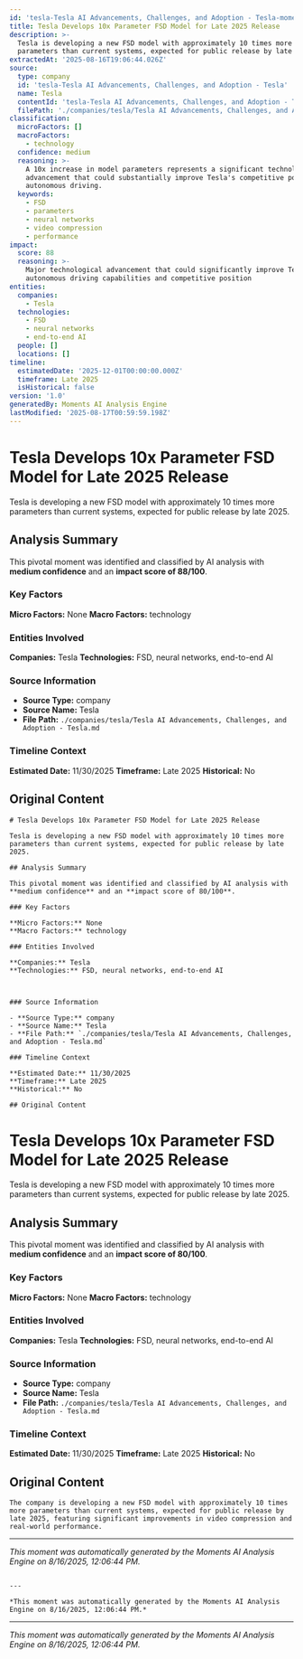```yaml
---
id: 'tesla-Tesla AI Advancements, Challenges, and Adoption - Tesla-moment-3'
title: Tesla Develops 10x Parameter FSD Model for Late 2025 Release
description: >-
  Tesla is developing a new FSD model with approximately 10 times more
  parameters than current systems, expected for public release by late 2025.
extractedAt: '2025-08-16T19:06:44.026Z'
source:
  type: company
  id: 'tesla-Tesla AI Advancements, Challenges, and Adoption - Tesla'
  name: Tesla
  contentId: 'tesla-Tesla AI Advancements, Challenges, and Adoption - Tesla'
  filePath: './companies/tesla/Tesla AI Advancements, Challenges, and Adoption - Tesla.md'
classification:
  microFactors: []
  macroFactors:
    - technology
  confidence: medium
  reasoning: >-
    A 10x increase in model parameters represents a significant technological
    advancement that could substantially improve Tesla's competitive position in
    autonomous driving.
  keywords:
    - FSD
    - parameters
    - neural networks
    - video compression
    - performance
impact:
  score: 88
  reasoning: >-
    Major technological advancement that could significantly improve Tesla's
    autonomous driving capabilities and competitive position
entities:
  companies:
    - Tesla
  technologies:
    - FSD
    - neural networks
    - end-to-end AI
  people: []
  locations: []
timeline:
  estimatedDate: '2025-12-01T00:00:00.000Z'
  timeframe: Late 2025
  isHistorical: false
version: '1.0'
generatedBy: Moments AI Analysis Engine
lastModified: '2025-08-17T00:59:59.198Z'
---
```

# Tesla Develops 10x Parameter FSD Model for Late 2025 Release

Tesla is developing a new FSD model with approximately 10 times more parameters than current systems, expected for public release by late 2025.

## Analysis Summary

This pivotal moment was identified and classified by AI analysis with **medium confidence** and an **impact score of 88/100**.

### Key Factors

**Micro Factors:** None
**Macro Factors:** technology

### Entities Involved

**Companies:** Tesla
**Technologies:** FSD, neural networks, end-to-end AI



### Source Information

- **Source Type:** company
- **Source Name:** Tesla
- **File Path:** `./companies/tesla/Tesla AI Advancements, Challenges, and Adoption - Tesla.md`

### Timeline Context

**Estimated Date:** 11/30/2025
**Timeframe:** Late 2025
**Historical:** No

## Original Content

```
# Tesla Develops 10x Parameter FSD Model for Late 2025 Release

Tesla is developing a new FSD model with approximately 10 times more parameters than current systems, expected for public release by late 2025.

## Analysis Summary

This pivotal moment was identified and classified by AI analysis with **medium confidence** and an **impact score of 80/100**.

### Key Factors

**Micro Factors:** None
**Macro Factors:** technology

### Entities Involved

**Companies:** Tesla
**Technologies:** FSD, neural networks, end-to-end AI



### Source Information

- **Source Type:** company
- **Source Name:** Tesla
- **File Path:** `./companies/tesla/Tesla AI Advancements, Challenges, and Adoption - Tesla.md`

### Timeline Context

**Estimated Date:** 11/30/2025
**Timeframe:** Late 2025
**Historical:** No

## Original Content

```
# Tesla Develops 10x Parameter FSD Model for Late 2025 Release

Tesla is developing a new FSD model with approximately 10 times more parameters than current systems, expected for public release by late 2025.

## Analysis Summary

This pivotal moment was identified and classified by AI analysis with **medium confidence** and an **impact score of 80/100**.

### Key Factors

**Micro Factors:** None
**Macro Factors:** technology

### Entities Involved

**Companies:** Tesla
**Technologies:** FSD, neural networks, end-to-end AI



### Source Information

- **Source Type:** company
- **Source Name:** Tesla
- **File Path:** `./companies/tesla/Tesla AI Advancements, Challenges, and Adoption - Tesla.md`

### Timeline Context

**Estimated Date:** 11/30/2025
**Timeframe:** Late 2025
**Historical:** No

## Original Content

```
The company is developing a new FSD model with approximately 10 times more parameters than current systems, expected for public release by late 2025, featuring significant improvements in video compression and real-world performance.
```

---

*This moment was automatically generated by the Moments AI Analysis Engine on 8/16/2025, 12:06:44 PM.*

```

---

*This moment was automatically generated by the Moments AI Analysis Engine on 8/16/2025, 12:06:44 PM.*

```

---

*This moment was automatically generated by the Moments AI Analysis Engine on 8/16/2025, 12:06:44 PM.*
